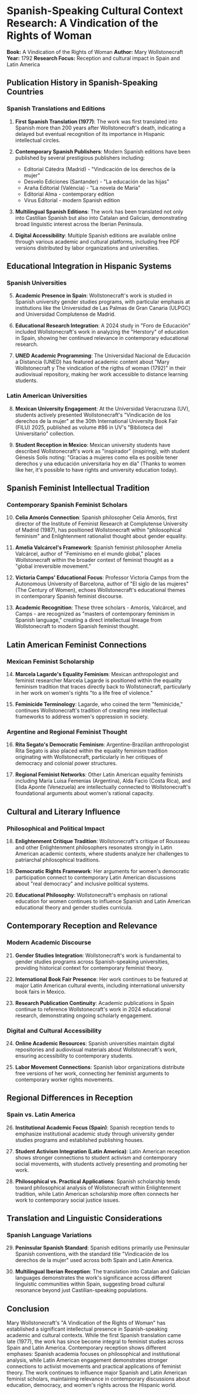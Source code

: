 # Spanish-Speaking Cultural Context Research: A Vindication of the Rights of Woman

**Book:** A Vindication of the Rights of Woman
**Author:** Mary Wollstonecraft
**Year:** 1792
**Research Focus:** Reception and cultural impact in Spain and Latin America

## Publication History in Spanish-Speaking Countries

### Spanish Translations and Editions

1. **First Spanish Translation (1977)**: The work was first translated into Spanish more than 200 years after Wollstonecraft's death, indicating a delayed but eventual recognition of its importance in Hispanic intellectual circles.

2. **Contemporary Spanish Publishers**: Modern Spanish editions have been published by several prestigious publishers including:
   - Editorial Cátedra (Madrid) - "Vindicación de los derechos de la mujer"
   - Desvelo Ediciones (Santander) - "La educación de las hijas"
   - Araña Editorial (València) - "La novela de María"
   - Editorial Alma - contemporary edition
   - Virus Editorial - modern Spanish edition

3. **Multilingual Spanish Editions**: The work has been translated not only into Castilian Spanish but also into Catalan and Galician, demonstrating broad linguistic interest across the Iberian Peninsula.

4. **Digital Accessibility**: Multiple Spanish editions are available online through various academic and cultural platforms, including free PDF versions distributed by labor organizations and universities.

## Educational Integration in Hispanic Systems

### Spanish Universities

5. **Academic Presence in Spain**: Wollstonecraft's work is studied in Spanish university gender studies programs, with particular emphasis at institutions like the Universidad de Las Palmas de Gran Canaria (ULPGC) and Universidad Complutense de Madrid.

6. **Educational Research Integration**: A 2024 study in "Foro de Educación" included Wollstonecraft's work in analyzing the "Herstory" of education in Spain, showing her continued relevance in contemporary educational research.

7. **UNED Academic Programming**: The Universidad Nacional de Educación a Distancia (UNED) has featured academic content about "Mary Wollstonecraft y The vindication of the rigths of woman (1792)" in their audiovisual repository, making her work accessible to distance learning students.

### Latin American Universities

8. **Mexican University Engagement**: At the Universidad Veracruzana (UV), students actively presented Wollstonecraft's "Vindicación de los derechos de la mujer" at the 30th International University Book Fair (FILU) 2025, published as volume #86 in UV's "Biblioteca del Universitario" collection.

9. **Student Reception in Mexico**: Mexican university students have described Wollstonecraft's work as "inspirador" (inspiring), with student Génesis Solís noting: "Gracias a mujeres como ella es posible tener derechos y una educación universitaria hoy en día" (Thanks to women like her, it's possible to have rights and university education today).

## Spanish Feminist Intellectual Tradition

### Contemporary Spanish Feminist Scholars

10. **Celia Amorós Connection**: Spanish philosopher Celia Amorós, first director of the Institute of Feminist Research at Complutense University of Madrid (1987), has positioned Wollstonecraft within "philosophical feminism" and Enlightenment rationalist thought about gender equality.

11. **Amelia Valcárcel's Framework**: Spanish feminist philosopher Amelia Valcárcel, author of "Feminismo en el mundo global," places Wollstonecraft within the broader context of feminist thought as a "global irreversible movement."

12. **Victoria Camps' Educational Focus**: Professor Victoria Camps from the Autonomous University of Barcelona, author of "El siglo de las mujeres" (The Century of Women), echoes Wollstonecraft's educational themes in contemporary Spanish feminist discourse.

13. **Academic Recognition**: These three scholars - Amorós, Valcárcel, and Camps - are recognized as "masters of contemporary feminism in Spanish language," creating a direct intellectual lineage from Wollstonecraft to modern Spanish feminist thought.

## Latin American Feminist Connections

### Mexican Feminist Scholarship

14. **Marcela Lagarde's Equality Feminism**: Mexican anthropologist and feminist researcher Marcela Lagarde is positioned within the equality feminism tradition that traces directly back to Wollstonecraft, particularly in her work on women's rights "to a life free of violence."

15. **Feminicide Terminology**: Lagarde, who coined the term "feminicide," continues Wollstonecraft's tradition of creating new intellectual frameworks to address women's oppression in society.

### Argentine and Regional Feminist Thought

16. **Rita Segato's Democratic Feminism**: Argentine-Brazilian anthropologist Rita Segato is also placed within the equality feminism tradition originating with Wollstonecraft, particularly in her critiques of democracy and colonial power structures.

17. **Regional Feminist Networks**: Other Latin American equality feminists including María Luisa Femenías (Argentina), Alda Facio (Costa Rica), and Elida Aponte (Venezuela) are intellectually connected to Wollstonecraft's foundational arguments about women's rational capacity.

## Cultural and Literary Influence

### Philosophical and Political Impact

18. **Enlightenment Critique Tradition**: Wollstonecraft's critique of Rousseau and other Enlightenment philosophers resonates strongly in Latin American academic contexts, where students analyze her challenges to patriarchal philosophical traditions.

19. **Democratic Rights Framework**: Her arguments for women's democratic participation connect to contemporary Latin American discussions about "real democracy" and inclusive political systems.

20. **Educational Philosophy**: Wollstonecraft's emphasis on rational education for women continues to influence Spanish and Latin American educational theory and gender studies curricula.

## Contemporary Reception and Relevance

### Modern Academic Discourse

21. **Gender Studies Integration**: Wollstonecraft's work is fundamental to gender studies programs across Spanish-speaking universities, providing historical context for contemporary feminist theory.

22. **International Book Fair Presence**: Her work continues to be featured at major Latin American cultural events, including international university book fairs in Mexico.

23. **Research Publication Continuity**: Academic publications in Spain continue to reference Wollstonecraft's work in 2024 educational research, demonstrating ongoing scholarly engagement.

### Digital and Cultural Accessibility

24. **Online Academic Resources**: Spanish universities maintain digital repositories and audiovisual materials about Wollstonecraft's work, ensuring accessibility to contemporary students.

25. **Labor Movement Connections**: Spanish labor organizations distribute free versions of her work, connecting her feminist arguments to contemporary worker rights movements.

## Regional Differences in Reception

### Spain vs. Latin America

26. **Institutional Academic Focus (Spain)**: Spanish reception tends to emphasize institutional academic study through university gender studies programs and established publishing houses.

27. **Student Activism Integration (Latin America)**: Latin American reception shows stronger connections to student activism and contemporary social movements, with students actively presenting and promoting her work.

28. **Philosophical vs. Practical Applications**: Spanish scholarship tends toward philosophical analysis of Wollstonecraft within Enlightenment tradition, while Latin American scholarship more often connects her work to contemporary social justice issues.

## Translation and Linguistic Considerations

### Spanish Language Variations

29. **Peninsular Spanish Standard**: Spanish editions primarily use Peninsular Spanish conventions, with the standard title "Vindicación de los derechos de la mujer" used across both Spain and Latin America.

30. **Multilingual Iberian Reception**: The translation into Catalan and Galician languages demonstrates the work's significance across different linguistic communities within Spain, suggesting broad cultural resonance beyond just Castilian-speaking populations.

## Conclusion

Mary Wollstonecraft's "A Vindication of the Rights of Woman" has established a significant intellectual presence in Spanish-speaking academic and cultural contexts. While the first Spanish translation came late (1977), the work has since become integral to feminist studies across Spain and Latin America. Contemporary reception shows different emphases: Spanish academia focuses on philosophical and institutional analysis, while Latin American engagement demonstrates stronger connections to activist movements and practical applications of feminist theory. The work continues to influence major Spanish and Latin American feminist scholars, maintaining relevance in contemporary discussions about education, democracy, and women's rights across the Hispanic world.